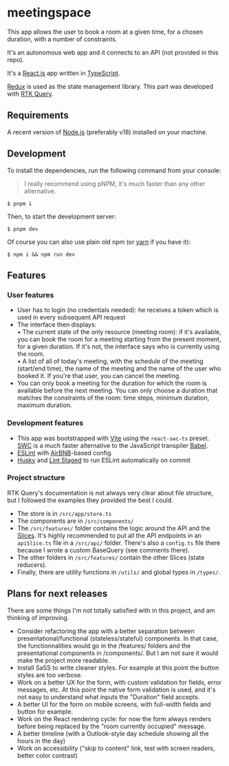 # meetingspace

This app allows the user to book a room at a given time, for a chosen duration, with a number of constraints.

It's an autonomous web app and it connects to an API (not provided in this repo).

It's a [React.js](https://reactjs.org/) app written in [TypeScript](https://www.typescriptlang.org/).

[Redux](https://redux.js.org/) is used as the state management library. This part was developed with [RTK Query](https://redux-toolkit.js.org/).

## Requirements

A recent version of [Node.js](https://nodejs.org/) (preferably v18) installed on your machine.

## Development

To install the dependencies, run the following command from your console:

> I really recommend using pNPM, it's much faster than any other alternative.

```
$ pnpm i
```

Then, to start the development server:

```
$ pnpm dev
```

Of course you can also use plain old npm (or [yarn](https://yarnpkg.com/) if you have it):

```
$ npm i && npm run dev
```

## Features

### User features

- User has to login (no credentials needed): he receives a token which is used in every subsequent API request
- The interface then displays:<br>
    • The current state of the only resource (meeting room): if it's available, you can book the room for a meeting starting from the present moment, for a given duration. If it's not, the interface says who is currently using the room.<br>
    • A list of all of today's meeting, with the schedule of the meeting (start/end time), the name of the meeting and the name of the user who booked it. If you're that user, you can cancel the meeting.<br>
- You can only book a meeting for the duration for which the room is available before the next meeting. You can only choose a duration that matches the constraints of the room: time steps, minimum duration, maximum duration.

### Development features

- This app was bootstrapped with [Vite](https://vitejs.dev/) using the `react-swc-ts` preset. [SWC](https://swc.rs/) is a much faster alternative to the JavaScript transpiler [Babel](https://babeljs.io/).
- [ESLint](https://eslint.org/) with [AirBNB](https://www.npmjs.com/package/eslint-config-airbnb-typescript)-based config.
- [Husky](https://typicode.github.io/husky) and [Lint Staged](https://github.com/okonet/lint-staged) to run ESLint automatically on commit

### Project structure

RTK Query's documentation is not always very clear about file structure, but I followed the examples they provided the best I could.

- The store is in `/src/app/store.ts`
- The components are in `/src/components/`
- The `/src/features/` folder contains the logic around the API and the [Slices](https://redux-toolkit.js.org/api/createslice). It's highly recommended to put all the API endpoints in an `apiSlice.ts` file in a `/src/api/` folder. There's also a `config.ts` file there because I wrote a custom BaseQuery (see comments there).
- The other folders in `/src/features/` contain the other Slices (state reducers).
- Finally, there are utility functions in `/utils/` and global types in `/types/`.

## Plans for next releases

There are some things I'm not totally satisfied with in this project, and am thinking of improving.

- Consider refactoring the app with a better separation between presentational/functional (stateless/stateful) components. In that case, the functionnalities would go in the /features/ folders and the presentational components in /components/. But I am not sure it would make the project more readable.
- Install SaSS to write cleaner styles. For example at this point the button styles are too verbose.
- Work on a better UX for the form, with custom validation for fields, error messages, etc. At this point the native form validation is used, and it's not easy to understand what inputs the "Duration" field accepts.
- A better UI for the form on mobile screens, with full-width fields and button for example.
- Work on the React rendering cycle: for now the form always renders before being replaced by the "room currently occupied" message.
- A better timeline (with a Outlook-style day schedule showing all the hours in the day)
- Work on accessibility ("skip to content" link, test with screen readers, better color contrast)
